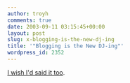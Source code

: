 ```yaml
---
author: troyh
comments: true
date: 2003-09-11 03:15:45+00:00
layout: post
slug: x-blogging-is-the-new-dj-ing
title: '"Blogging is the New DJ-ing"'
wordpress_id: 2352
---
```


[I wish I'd said it too](http://www.gawker.com/archives/008642.html).
